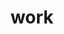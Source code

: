 ---
title: "work"
type: "posts"
# bookToc: false
bookCollapseSection: true
bookHidden: true
aliases: ["/articles/", "/portfolio/"]
# bookFlatSection: true
---